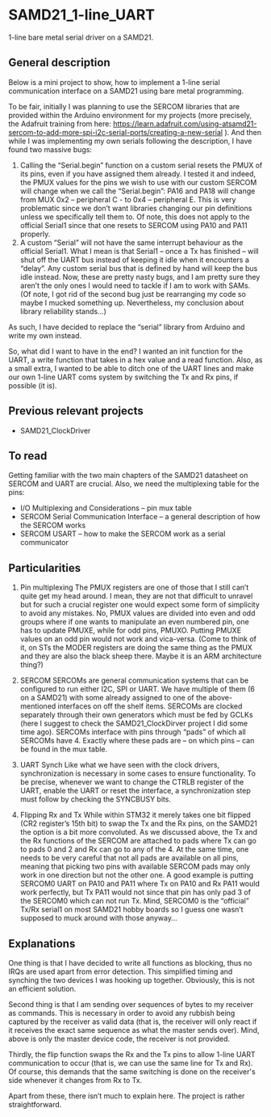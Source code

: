 # SAMD21_1-line_UART
1-line bare metal serial driver on a SAMD21.

## General description
Below is a mini project to show, how to implement a 1-line serial communication interface on a SAMD21 using bare metal programming.

To be fair, initially I was planning to use the SERCOM libraries that are provided within the Arduino environment for my projects (more precisely, the Adafruit training from here: https://learn.adafruit.com/using-atsamd21-sercom-to-add-more-spi-i2c-serial-ports/creating-a-new-serial ). And then while I was implementing my own serials following the description, I have found two massive bugs:

1) Calling the “Serial.begin” function on a custom serial resets the PMUX of its pins, even if you have assigned them already. I tested it and indeed, the PMUX values for the pins we wish to use with our custom SERCOM will change when we call the “Serial.begin”: PA16 and PA18 will change from MUX 0x2 – peripheral C - to 0x4 – peripheral E. This is very problematic since we don’t want libraries changing our pin definitions unless we specifically tell them to. Of note, this does not apply to the official Serial1 since that one resets to SERCOM using PA10 and PA11 properly.
2) A custom “Serial” will not have the same interrupt behaviour as the official Serial1. What I mean is that Serial1 – once a Tx has finished – will shut off the UART bus instead of keeping it idle when it encounters a “delay”. Any custom serial bus that is defined by hand will keep the bus idle instead.
Now, these are pretty nasty bugs, and I am pretty sure they aren’t the only ones I would need to tackle if I am to work with SAMs. (Of note, I got rid of the second bug just be rearranging my code so maybe I mucked something up. Nevertheless, my conclusion about library reliability stands…)

As such, I have decided to replace the “serial” library from Arduino and write my own instead.

So, what did I want to have in the end? I wanted an init function for the UART, a write function that takes in a hex value and a read function. Also, as a small extra, I wanted to be able to ditch one of the UART lines and make our own 1-line UART coms system by switching the Tx and Rx pins, if possible (it is).

## Previous relevant projects
- SAMD21_ClockDriver

## To read
Getting familiar with the two main chapters of the SAMD21 datasheet on SERCOM and UART are crucial. Also, we need the multiplexing table for the pins:
- I/O Multiplexing and Considerations – pin mux table
- SERCOM Serial Communication Interface – a general description of how the SERCOM works
- SERCOM USART – how to make the SERCOM work as a serial communicator

## Particularities
1) Pin multiplexing
The PMUX registers are one of those that I still can’t quite get my head around. I mean, they are not that difficult to unravel but for such a crucial register one would expect some form of simplicity to avoid any mistakes. No, PMUX values are divided into even and odd groups where if one wants to manipulate an even numbered pin, one has to update PMUXE, while for odd pins, PMUXO. Putting PMUXE values on an odd pin would not work and vica-versa. (Come to think of it, on STs the MODER registers are doing the same thing as the PMUX and they are also the black sheep there. Maybe it is an ARM architecture thing?) 

2) SERCOM
SERCOMs are general communication systems that can be configured to run either I2C, SPI or UART. We have multiple of them (6 on a SAMD21) with some already assigned to one of the above-mentioned interfaces on off the shelf items. SERCOMs are clocked separately through their own generators which must be fed by GCLKs (here I suggest to check the SAMD21_ClockDirver project I did some time ago). SERCOMs interface with pins through “pads” of which all SERCOMs have 4. Exactly where these pads are – on which pins – can be found in the mux table.

3) UART Synch
Like what we have seen with the clock drivers, synchronization is necessary in some cases to ensure functionality. To be precise, whenever we want to change the CTRLB register of the UART, enable the UART or reset the interface, a synchronization step must follow by checking the SYNCBUSY bits.

4) Flipping Rx and Tx
While within STM32 it merely takes one bit flipped (CR2 register’s 15th bit) to swap the Tx and the Rx pins, on the SAMD21 the option is a bit more convoluted. As we discussed above, the Tx and the Rx functions of the SERCOM are attached to pads where Tx can go to pads 0 and 2 and Rx can go to any of the 4. At the same time, one needs to be very careful that not all pads are available on all pins, meaning that picking two pins with available SERCOM pads may only work in one direction but not the other one. A good example is putting SERCOM0 UART on PA10 and PA11 where Tx on PA10 and Rx PA11 would work perfectly, but Tx PA11 would not since that pin has only pad 3 of the SERCOM0 which can not run Tx. Mind, SERCOM0 is the “official” Tx/Rx serial1 on most SAMD21 hobby boards so I guess one wasn’t supposed to muck around with those anyway…

## Explanations
One thing is that I have decided to write all functions as blocking, thus no IRQs are used apart from error detection. This simplified timing and synching the two devices I was hooking up together. Obviously, this is not an efficient solution.

Second thing is that I am sending over sequences of bytes to my receiver as commands. This is necessary in order to avoid any rubbish being captured by the receiver as valid data (that is, the receiver will only react if it receives the exact same sequence as what the master sends over). Mind, above is only the master device code, the receiver is not provided.

Thirdly, the flip function swaps the Rx and the Tx pins to allow 1-line UART communication to occur (that is, we can use the same line for Tx and Rx). Of course, this demands that the same switching is done on the receiver's side whenever it changes from Rx to Tx.

Apart from these, there isn’t much to explain here. The project is rather straightforward.

